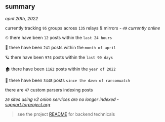 
## summary
_april 20th, 2022_

currently tracking `95` groups across `135` relays & mirrors - _`49` currently online_

⏲ there have been `12` posts within the `last 24 hours`

🦈 there have been `241` posts within the `month of april`

🪐 there have been `974` posts within the `last 90 days`

🏚 there have been `1162` posts within the `year of 2022`

🦕 there have been `3448` posts `since the dawn of ransomwatch`

there are `47` custom parsers indexing posts

_`20` sites using v2 onion services are no longer indexed - [support.torproject.org](https://support.torproject.org/onionservices/v2-deprecation/)_

> see the project [README](https://github.com/thetanz/ransomwatch#ransomwatch--) for backend technicals
